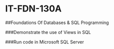 # IT-FDN-130A
##Foundations Of Databases &amp; SQL Programming

###Demonstrate the use of Views in SQL

###Run code in Microsoft SQL Server
